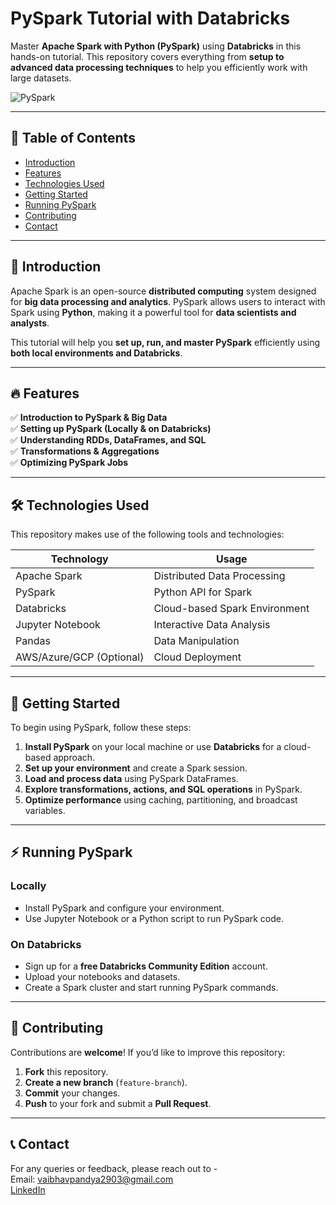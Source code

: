 # PySpark Tutorial with Databricks  

Master **Apache Spark with Python (PySpark)** using **Databricks** in this hands-on tutorial. This repository covers everything from **setup to advanced data processing techniques** to help you efficiently work with large datasets.  

![PySpark](https://upload.wikimedia.org/wikipedia/commons/f/f3/Apache_Spark_logo.svg)  

---

  ## 📖 Table of Contents  
- [Introduction](#introduction)  
- [Features](#features)  
- [Technologies Used](#technologies-used)  
- [Getting Started](#getting-started)  
- [Running PySpark](#running-pyspark)  
- [Contributing](#contributing)  
- [Contact](#contact) 

---

## 📌 Introduction  
<a name="introduction"></a>
Apache Spark is an open-source **distributed computing** system designed for **big data processing and analytics**. PySpark allows users to interact with Spark using **Python**, making it a powerful tool for **data scientists and analysts**.  

This tutorial will help you **set up, run, and master PySpark** efficiently using **both local environments and Databricks**.  

---

## 🔥 Features  
<a name="features"></a>
✅ **Introduction to PySpark & Big Data**  
✅ **Setting up PySpark (Locally & on Databricks)**  
✅ **Understanding RDDs, DataFrames, and SQL**  
✅ **Transformations & Aggregations**  
✅ **Optimizing PySpark Jobs**  

---

## 🛠️ Technologies Used  
<a name="technologies-used"></a>
This repository makes use of the following tools and technologies:  

| **Technology**  | **Usage** |  
|----------------|--------------------|  
| Apache Spark  | Distributed Data Processing |  
| PySpark  | Python API for Spark |  
| Databricks  | Cloud-based Spark Environment |  
| Jupyter Notebook  | Interactive Data Analysis |  
| Pandas  | Data Manipulation |  
| AWS/Azure/GCP (Optional) | Cloud Deployment |  

---

## 🚀 Getting Started  
<a name="getting-started"></a>
To begin using PySpark, follow these steps:  

1. **Install PySpark** on your local machine or use **Databricks** for a cloud-based approach.  
2. **Set up your environment** and create a Spark session.  
3. **Load and process data** using PySpark DataFrames.  
4. **Explore transformations, actions, and SQL operations** in PySpark.  
5. **Optimize performance** using caching, partitioning, and broadcast variables.  

---

## ⚡ Running PySpark  
<a name="running-pyspark"></a>
### **Locally**  
- Install PySpark and configure your environment.  
- Use Jupyter Notebook or a Python script to run PySpark code.  

### **On Databricks**  
- Sign up for a **free Databricks Community Edition** account.  
- Upload your notebooks and datasets.  
- Create a Spark cluster and start running PySpark commands.
  
---


## 🤝 Contributing  
<a name="contributing"></a>
Contributions are **welcome**! If you’d like to improve this repository:  

1. **Fork** this repository.  
2. **Create a new branch** (`feature-branch`).  
3. **Commit** your changes.  
4. **Push** to your fork and submit a **Pull Request**.

---


## 📞 Contact
<a name="contact"></a>
For any queries or feedback, please reach out to -<br>
Email: vaibhavpandya2903@gmail.com<br>
[LinkedIn](https://www.linkedin.com/in/vaibhavpandya2903/) 

